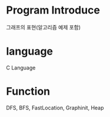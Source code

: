 # Program Introduce
그래프의 표현(알고리즘 예제 포함)

# language 
C Language

# Function
DFS, BFS, FastLocation, Graphinit, Heap
